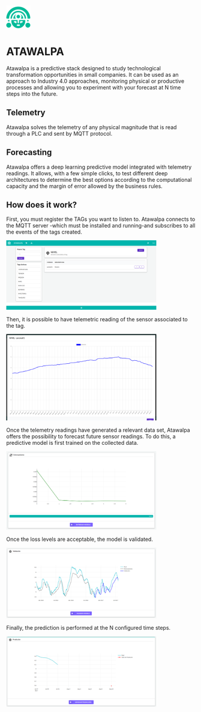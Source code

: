 ![logo](https://github.com/famigone/atawalpa/blob/master/public/img/logo64teal.png)
# ATAWALPA 
Atawalpa is a predictive stack designed to study technological transformation opportunities in small companies. It can be used as an approach to Industry 4.0 approaches, monitoring physical or productive processes and allowing you to experiment with your forecast at N time steps into the future.  

## Telemetry
Atawalpa solves the telemetry of any physical magnitude that is read through a PLC and sent by MQTT protocol. 

## Forecasting
Atawalpa offers a deep learning predictive model integrated with telemetry readings. It allows, with a few simple clicks, to test different deep architectures to determine the best options according to the computational capacity and the margin of error allowed by the business rules.

## How does it work?
First, you must register the TAGs you want to listen to. Atawalpa connects to the MQTT server -which must be installed and running-and subscribes to all the events of the tags created. 

<img src="https://github.com/famigone/atawalpa/blob/master/public/img/telemetria1.png" width="400" />

Then, it is possible to have telemetric reading of the sensor associated to the tag. 

<img src="https://github.com/famigone/atawalpa/blob/master/public/img/telemetria2.png" width="400" />

Once the telemetry readings have generated a relevant data set, Atawalpa offers the possibility to forecast future sensor readings. To do this, a predictive model is first trained on the collected data. 

<img src="https://github.com/famigone/atawalpa/blob/master/public/img/entrenamiento.png" width="400" />

Once the loss levels are acceptable, the model is validated.

<img src="https://github.com/famigone/atawalpa/blob/master/public/img/validacion.png" width="400" />

Finally, the prediction is performed at the N configured time steps. 

<img src="https://github.com/famigone/atawalpa/blob/master/public/img/prediccion.png" width="400" />
